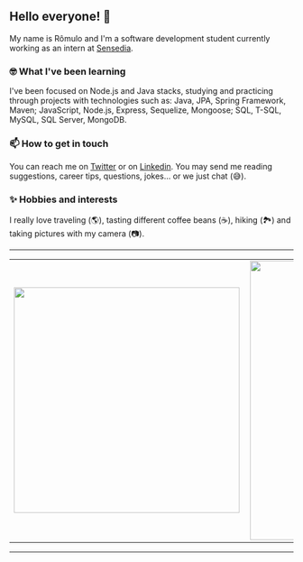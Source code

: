 ## Hello everyone! 👋

My name is Rômulo and I'm a software development student currently working as an intern at [Sensedia](https://sensedia.com/). 

### 🤓 What I've been learning
I've been focused on Node.js and Java stacks, studying and practicing through projects with technologies such as: Java, JPA, Spring Framework, Maven; JavaScript, Node.js, Express, Sequelize, Mongoose; SQL, T-SQL, MySQL, SQL Server, MongoDB. 

### 📫 How to get in touch
You can reach me on [Twitter](https://twitter.com/andradeoromulo) or on [Linkedin](https://www.linkedin.com/in/romuloandrade/). You may send me reading suggestions, career tips, questions, jokes... or we just chat (😅).

### ✨ Hobbies and interests
I really love traveling (🌎), tasting different coffee beans (☕), hiking (🏞️) and taking pictures with my camera (📷).

---

<center>
  <table>
    <tr>
        <td><img width="400px" align="left" src="https://github-readme-stats.vercel.app/api/top-langs/?username=andradeoromulo&hide=html&layout=compact&show_icons=true&theme=dracula" /></td>
        <td><img width="495px" align="left" src="https://github-readme-stats.vercel.app/api?username=andradeoromulo&hide=contribs&show_icons=true&theme=dracula" /></td>
    </tr>   
  </table>
</center>  

---
